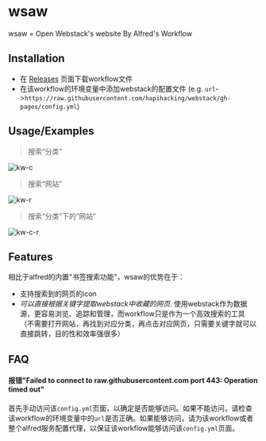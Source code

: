 
# wsaw

wsaw = Open Webstack's website By Alfred's Workflow


## Installation

- 在 [Releases](https://github.com/91go/wsaw/releases) 页面下载workflow文件
- 在该workflow的环境变量中添加webstack的配置文件 (e.g. `url`->`https://raw.githubusercontent.com/hapihacking/webstack/gh-pages/config.yml`)

    
## Usage/Examples

> 搜索“分类”

![kw-c](https://user-images.githubusercontent.com/8591495/216636569-45eefc97-a9f5-4f91-9a9f-9f471eb33849.gif)

> 搜索“网站”

![kw-r](https://user-images.githubusercontent.com/8591495/216636538-f21dace3-24d2-454e-b6f5-3c753f7ff2a7.gif)

> 搜索“分类”下的“网站”

![kw-c-r](https://user-images.githubusercontent.com/8591495/216636591-591f3315-79ba-46c5-9bf4-887001c3b689.gif)



## Features

相比于alfred的内置"书签搜索功能"，wsaw的优势在于：

- 支持搜索到的网页的icon
- *可以直接根据关键字提取webstack中收藏的网页*. 使用webstack作为数据源，更容易浏览、追踪和管理，而workflow只是作为一个高效搜索的工具（不需要打开网站，再找到对应分类，再点击对应网页，只需要关键字就可以直接跳转，目的性和效率强很多）


## FAQ

#### 报错"Failed to connect to raw.githubusercontent.com port 443: Operation timed out"

首先手动访问该`config.yml`页面，以确定是否能够访问。如果不能访问，请检查该workflow的环境变量中的`url`是否正确。如果能够访问，请为该workflow或者整个alfred服务配置代理，以保证该workflow能够访问该`config.yml`页面。


